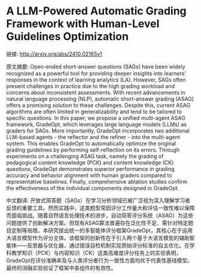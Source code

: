 # A LLM-Powered Automatic Grading Framework with Human-Level Guidelines Optimization

链接: http://arxiv.org/abs/2410.02165v1

原文摘要:
Open-ended short-answer questions (SAGs) have been widely recognized as a
powerful tool for providing deeper insights into learners' responses in the
context of learning analytics (LA). However, SAGs often present challenges in
practice due to the high grading workload and concerns about inconsistent
assessments. With recent advancements in natural language processing (NLP),
automatic short-answer grading (ASAG) offers a promising solution to these
challenges. Despite this, current ASAG algorithms are often limited in
generalizability and tend to be tailored to specific questions. In this paper,
we propose a unified multi-agent ASAG framework, GradeOpt, which leverages
large language models (LLMs) as graders for SAGs. More importantly, GradeOpt
incorporates two additional LLM-based agents - the reflector and the refiner -
into the multi-agent system. This enables GradeOpt to automatically optimize
the original grading guidelines by performing self-reflection on its errors.
Through experiments on a challenging ASAG task, namely the grading of
pedagogical content knowledge (PCK) and content knowledge (CK) questions,
GradeOpt demonstrates superior performance in grading accuracy and behavior
alignment with human graders compared to representative baselines. Finally,
comprehensive ablation studies confirm the effectiveness of the individual
components designed in GradeOpt.

中文翻译:
开放式简答题（SAGs）在学习分析领域已被广泛视为深入理解学习者反馈的重要工具。然而实践中，这类题型常因评分工作量大和评估一致性难以保障而面临挑战。随着自然语言处理技术的进步，自动简答评分系统（ASAG）为这些问题提供了创新解决方案。但现有ASAG算法普遍存在泛化性不足、需针对特定题目定制等局限。本研究提出统一的多智能体评分框架GradeOpt，其核心在于运用大语言模型作为评分主体。该框架的创新性在于引入两个基于大语言模型的辅助智能体——反思器与优化器，通过错误自检机制实现原始评分标准的自主优化。在学科教学知识（PCK）与内容知识（CK）这类高难度评分任务上的实验表明，GradeOpt在评分准确率及与人类评分者行为一致性方面均优于代表性基线模型。最终的消融实验验证了框架中各组件的有效性。
